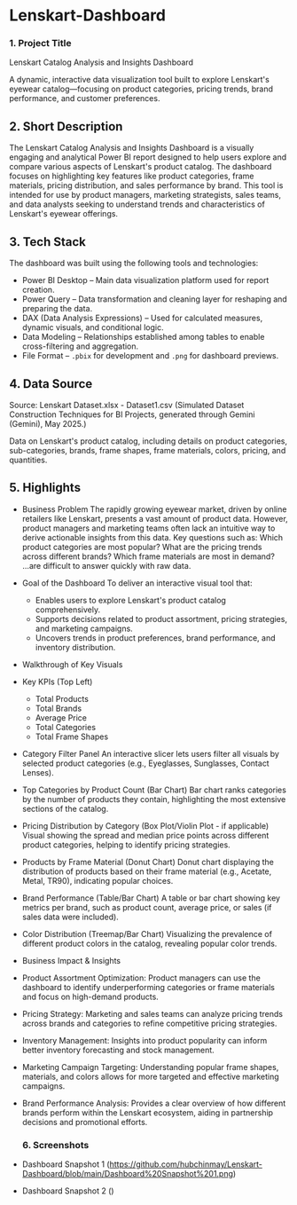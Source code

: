 # Lenskart-Dashboard
### 1. Project Title
Lenskart Catalog Analysis and Insights Dashboard

A dynamic, interactive data visualization tool built to explore Lenskart's eyewear catalog—focusing on product categories, pricing trends, brand performance, and customer preferences.

## 2. Short Description

The Lenskart Catalog Analysis and Insights Dashboard is a visually engaging and analytical Power BI report designed to help users explore and compare various aspects of Lenskart's product catalog. The dashboard focuses on highlighting key features like product categories, frame materials, pricing distribution, and sales performance by brand. This tool is intended for use by product managers, marketing strategists, sales teams, and data analysts seeking to understand trends and characteristics of Lenskart's eyewear offerings.

## 3. Tech Stack

The dashboard was built using the following tools and technologies:

* Power BI Desktop – Main data visualization platform used for report creation.
* Power Query – Data transformation and cleaning layer for reshaping and preparing the data.
* DAX (Data Analysis Expressions) – Used for calculated measures, dynamic visuals, and conditional logic.
* Data Modeling – Relationships established among tables to enable cross-filtering and aggregation.
* File Format – `.pbix` for development and `.png` for dashboard previews.

## 4. Data Source

Source: Lenskart Dataset.xlsx - Dataset1.csv (Simulated Dataset Construction Techniques for BI Projects, generated through Gemini (Gemini), May 2025.)

Data on Lenskart's product catalog, including details on product categories, sub-categories, brands, frame shapes, frame materials, colors, pricing, and quantities.

## 5. Highlights

* Business Problem
The rapidly growing eyewear market, driven by online retailers like Lenskart, presents a vast amount of product data. However, product managers and marketing teams often lack an intuitive way to derive actionable insights from this data. Key questions such as: Which product categories are most popular? What are the pricing trends across different brands? Which frame materials are most in demand? ...are difficult to answer quickly with raw data.

* Goal of the Dashboard
  To deliver an interactive visual tool that:
  * Enables users to explore Lenskart's product catalog comprehensively.
  * Supports decisions related to product assortment, pricing strategies, and marketing campaigns.
  * Uncovers trends in product preferences, brand performance, and inventory distribution.

* Walkthrough of Key Visuals

* Key KPIs (Top Left)
  * Total Products
  * Total Brands
  * Average Price
  * Total Categories
  * Total Frame Shapes

* Category Filter Panel
An interactive slicer lets users filter all visuals by selected product categories (e.g., Eyeglasses, Sunglasses, Contact Lenses).

* Top Categories by Product Count (Bar Chart)
Bar chart ranks categories by the number of products they contain, highlighting the most extensive sections of the catalog.

* Pricing Distribution by Category (Box Plot/Violin Plot - if applicable)
Visual showing the spread and median price points across different product categories, helping to identify pricing strategies.

* Products by Frame Material (Donut Chart)
Donut chart displaying the distribution of products based on their frame material (e.g., Acetate, Metal, TR90), indicating popular choices.

* Brand Performance (Table/Bar Chart)
A table or bar chart showing key metrics per brand, such as product count, average price, or sales (if sales data were included).

* Color Distribution (Treemap/Bar Chart)
Visualizing the prevalence of different product colors in the catalog, revealing popular color trends.

* Business Impact & Insights
  
* Product Assortment Optimization: Product managers can use the dashboard to identify underperforming categories or frame materials and focus on high-demand products.
* Pricing Strategy: Marketing and sales teams can analyze pricing trends across brands and categories to refine competitive pricing strategies.
* Inventory Management: Insights into product popularity can inform better inventory forecasting and stock management.
* Marketing Campaign Targeting: Understanding popular frame shapes, materials, and colors allows for more targeted and effective marketing campaigns.
* Brand Performance Analysis: Provides a clear overview of how different brands perform within the Lenskart ecosystem, aiding in partnership decisions and promotional efforts.

  ### 6. Screenshots
 * Dashboard Snapshot 1 (https://github.com/hubchinmay/Lenskart-Dashboard/blob/main/Dashboard%20Snapshot%201.png)
 * Dashboard Snapshot 2 ()
